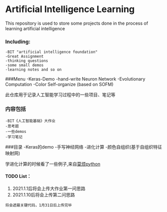 Artificial Intelligence Learning
==

This repository is used to store some projects done in the process of learning artificial intelligence

### Including: 
    -BIT "artificial intelligence foundation"  
    -Great Assignment  
    -thinking questions 
    -some small demos  
    -learning notes and so on  
    
###Menu
    -Keras-Demo
    -hand-write Neuron Network
    -Evolutionary Computation
    -Color Self-organize (based on SOFM)


此仓库用于记录人工智能学习过程中的一些项目、笔记等
### 内容包括
    -BIT《人工智能基础》大作业  
    -思考题 
    -一些demos
    -学习笔记
    
###目录
    -Keras的demo
    -手写神经网络
    -进化计算
    -颜色自组织(基于自组织特征映射网)
    
学进化计算的时候看了一些例子,来自[莫烦python](https://github.com/MorvanZhou/Evolutionary-Algorithm)

#### TODO List：
1. 2021.1.1后将会上传大作业第一问思路
2. 2021.1.10后将会上传第二问思路  

```将会遮蔽关键代码，1月31日后上传完毕```
    

